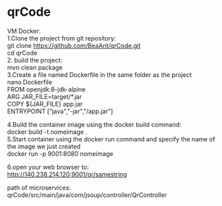 # qrCode    

VM Docker:       
1.Clone the project from git repository:        
git clone https://github.com/BeaAnt/qrCode.git    
cd qrCode       
2. build the project:       
mvn clean package       
3.Create a file named Dockerfile in the same folder as the project      
nano Dockerfile     
    FROM openjdk:8-jdk-alpine   
    ARG JAR_FILE=target/*.jar   
    COPY ${JAR_FILE} app.jar    
    ENTRYPOINT ["java","-jar","/app.jar"]   

4.Build the container image using the docker build command:          
docker build -t nomeimage .  
5.Start container using the docker run command and specify the name of the image we just created                
docker run -p 9001:8080 nomeimage         

6.open your web browser to:                  
http://140.238.214.120:9001/qr/samestring       

path of microservices:     
qrCode/src/main/java/com/jsoup/controller/QrController
